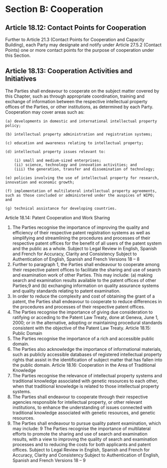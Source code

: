 # Section B: Cooperation

## Article 18.12: Contact Points for Cooperation

Further to Article 21.3 (Contact Points for Cooperation and Capacity Building), each Party may designate and notify under Article 27.5.2 (Contact Points) one or more contact points for the purpose of cooperation under this Section.

## Article 18.13: Cooperation Activities and Initiatives

The Parties shall endeavour to cooperate on the subject matter covered by this Chapter, such as through appropriate coordination, training and exchange of information between the respective intellectual property offices of the Parties, or other institutions, as determined by each Party. Cooperation may cover areas such as:

    (a) developments in domestic and international intellectual property policy;

    (b) intellectual property administration and registration systems;

    (c) education and awareness relating to intellectual property;

    (d) intellectual property issues relevant to:

        (i) small and medium-sized enterprises;
        (ii) science, technology and innovation activities; and
        (iii) the generation, transfer and dissemination of technology;

    (e) policies involving the use of intellectual property for research, innovation and economic growth;

    (f) implementation of multilateral intellectual property agreements, such as those concluded or administered under the auspices of WIPO; and

    (g) technical assistance for developing countries.

Article 18.14: Patent Cooperation and Work Sharing
1. The Parties recognise the importance of improving the quality and efficiency
of their respective patent registration systems as well as simplifying and streamlining
the procedures and processes of their respective patent offices for the benefit of all
users of the patent system and the public as a whole.
Subject to Legal Review in English, Spanish and French for Accuracy, Clarity
and Consistency
Subject to Authentication of English, Spanish and French Versions
18 – 8
2. Further to paragraph 1, the Parties shall endeavour to cooperate among their
respective patent offices to facilitate the sharing and use of search and examination
work of other Parties. This may include:
(a) making search and examination results available to the patent offices of
other Parties;9 and
(b) exchanging information on quality assurance systems and quality
standards relating to patent examination.
3. In order to reduce the complexity and cost of obtaining the grant of a patent,
the Parties shall endeavour to cooperate to reduce differences in the procedures and
processes of their respective patent offices.
4. The Parties recognise the importance of giving due consideration to ratifying
or acceding to the Patent Law Treaty, done at Geneva, June 1, 2000; or in the
alternative, adopting or maintaining procedural standards consistent with the objective
of the Patent Law Treaty.
Article 18.15: Public Domain
1. The Parties recognise the importance of a rich and accessible public domain.
2. The Parties also acknowledge the importance of informational materials, such
as publicly accessible databases of registered intellectual property rights that assist in
the identification of subject matter that has fallen into the public domain.
Article 18.16: Cooperation in the Area of Traditional Knowledge
1. The Parties recognise the relevance of intellectual property systems and
traditional knowledge associated with genetic resources to each other, when that
traditional knowledge is related to those intellectual property systems.
2. The Parties shall endeavour to cooperate through their respective agencies
responsible for intellectual property, or other relevant institutions, to enhance the
understanding of issues connected with traditional knowledge associated with genetic
resources, and genetic resources.
3. The Parties shall endeavour to pursue quality patent examination, which may
include:
 9 The Parties recognise the importance of multilateral efforts to promote the sharing and use of search
and examination results, with a view to improving the quality of search and examination processes and
to reducing the costs for both applicants and patent offices.
Subject to Legal Review in English, Spanish and French for Accuracy, Clarity
and Consistency
Subject to Authentication of English, Spanish and French Versions
18 – 9
